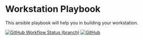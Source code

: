 Workstation Playbook
====
This ansible playbook will help you in building your workstation.

[![GitHub Workflow Status (branch)](https://img.shields.io/github/workflow/status/kilip/workstation/CI/main?style=for-the-badge)](https://github.com/kilip/workstation/actions?query=branch:main)
[![GitHub](https://img.shields.io/github/license/kilip/workstation?style=for-the-badge)](https://github.com/kilip/workstation/blob/main/LICENSE)
